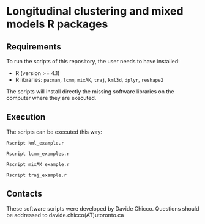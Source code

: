 # Longitudinal clustering and mixed models R packages

## Requirements
To run the scripts of this repository, the user needs to have installed:
* R (version >= 4.1)
* R libraries: `pacman`, `lcmm`, `mixAK`, `traj`, `kml3d`, `dplyr`, `reshape2`

The scripts will install directly the missing software libraries on the computer where they are executed.

## Execution
The scripts can be executed this way:

`Rscript kml_example.r`

`Rscript lcmm_examples.r`

`Rscript mixAK_example.r`

`Rscript traj_example.r`


## Contacts
These software scripts were developed by Davide Chicco. Questions should be addressed to davide.chicco(AT)utoronto.ca
